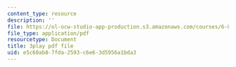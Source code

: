 ```yaml
---
content_type: resource
description: ''
file: https://ol-ocw-studio-app-production.s3.amazonaws.com/courses/6-832-underactuated-robotics-spring-2009/e5c60ab87fda2593c6e63d5956a1bda3_ja56bJ8ogUw.pdf
file_type: application/pdf
resourcetype: Document
title: 3play pdf file
uid: e5c60ab8-7fda-2593-c6e6-3d5956a1bda3
---
```

